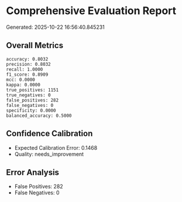 # Comprehensive Evaluation Report


Generated: 2025-10-22 16:56:40.845231


## Overall Metrics


```
accuracy: 0.8032
precision: 0.8032
recall: 1.0000
f1_score: 0.8909
mcc: 0.0000
kappa: 0.0000
true_positives: 1151
true_negatives: 0
false_positives: 282
false_negatives: 0
specificity: 0.0000
balanced_accuracy: 0.5000
```


## Confidence Calibration

- Expected Calibration Error: 0.1468
- Quality: needs_improvement


## Error Analysis

- False Positives: 282
- False Negatives: 0
